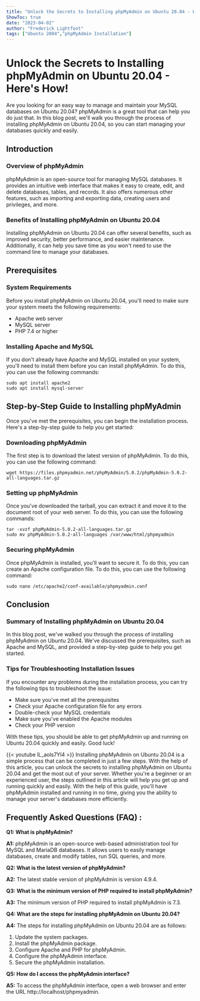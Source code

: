 ```yaml
---
title: "Unlock the Secrets to Installing phpMyAdmin on Ubuntu 20.04 - Here's How!"
ShowToc: true 
date: "2023-04-02"
author: "Frederick Lightfoot" 
tags: ["Ubuntu 2004","phpMyAdmin Installation"]
---
```

# Unlock the Secrets to Installing phpMyAdmin on Ubuntu 20.04 - Here's How! 

Are you looking for an easy way to manage and maintain your MySQL databases on Ubuntu 20.04? phpMyAdmin is a great tool that can help you do just that. In this blog post, we'll walk you through the process of installing phpMyAdmin on Ubuntu 20.04, so you can start managing your databases quickly and easily.

## Introduction 

### Overview of phpMyAdmin 

phpMyAdmin is an open-source tool for managing MySQL databases. It provides an intuitive web interface that makes it easy to create, edit, and delete databases, tables, and records. It also offers numerous other features, such as importing and exporting data, creating users and privileges, and more. 

### Benefits of Installing phpMyAdmin on Ubuntu 20.04

Installing phpMyAdmin on Ubuntu 20.04 can offer several benefits, such as improved security, better performance, and easier maintenance. Additionally, it can help you save time as you won't need to use the command line to manage your databases. 

## Prerequisites 

### System Requirements

Before you install phpMyAdmin on Ubuntu 20.04, you'll need to make sure your system meets the following requirements: 

- Apache web server
- MySQL server
- PHP 7.4 or higher

### Installing Apache and MySQL

If you don't already have Apache and MySQL installed on your system, you'll need to install them before you can install phpMyAdmin. To do this, you can use the following commands: 

```
sudo apt install apache2
sudo apt install mysql-server
```

## Step-by-Step Guide to Installing phpMyAdmin

Once you've met the prerequisites, you can begin the installation process. Here's a step-by-step guide to help you get started: 

### Downloading phpMyAdmin

The first step is to download the latest version of phpMyAdmin. To do this, you can use the following command: 

```
wget https://files.phpmyadmin.net/phpMyAdmin/5.0.2/phpMyAdmin-5.0.2-all-languages.tar.gz
```

### Setting up phpMyAdmin

Once you've downloaded the tarball, you can extract it and move it to the document root of your web server. To do this, you can use the following commands: 

```
tar -xvzf phpMyAdmin-5.0.2-all-languages.tar.gz
sudo mv phpMyAdmin-5.0.2-all-languages /var/www/html/phpmyadmin
```

### Securing phpMyAdmin

Once phpMyAdmin is installed, you'll want to secure it. To do this, you can create an Apache configuration file. To do this, you can use the following command: 

```
sudo nano /etc/apache2/conf-available/phpmyadmin.conf
```

## Conclusion 

### Summary of Installing phpMyAdmin on Ubuntu 20.04

In this blog post, we've walked you through the process of installing phpMyAdmin on Ubuntu 20.04. We've discussed the prerequisites, such as Apache and MySQL, and provided a step-by-step guide to help you get started. 

### Tips for Troubleshooting Installation Issues

If you encounter any problems during the installation process, you can try the following tips to troubleshoot the issue: 

- Make sure you've met all the prerequisites 
- Check your Apache configuration file for any errors 
- Double-check your MySQL credentials 
- Make sure you've enabled the Apache modules 
- Check your PHP version 

With these tips, you should be able to get phpMyAdmin up and running on Ubuntu 20.04 quickly and easily. Good luck!

{{< youtube lL_aols7Yl4 >}} 
Installing phpMyAdmin on Ubuntu 20.04 is a simple process that can be completed in just a few steps. With the help of this article, you can unlock the secrets to installing phpMyAdmin on Ubuntu 20.04 and get the most out of your server. Whether you're a beginner or an experienced user, the steps outlined in this article will help you get up and running quickly and easily. With the help of this guide, you'll have phpMyAdmin installed and running in no time, giving you the ability to manage your server's databases more efficiently.

## Frequently Asked Questions (FAQ) :
**Q1: What is phpMyAdmin?**

**A1:** phpMyAdmin is an open-source web-based administration tool for MySQL and MariaDB databases. It allows users to easily manage databases, create and modify tables, run SQL queries, and more. 

**Q2: What is the latest version of phpMyAdmin?**

**A2:** The latest stable version of phpMyAdmin is version 4.9.4. 

**Q3: What is the minimum version of PHP required to install phpMyAdmin?**

**A3:** The minimum version of PHP required to install phpMyAdmin is 7.3. 

**Q4: What are the steps for installing phpMyAdmin on Ubuntu 20.04?**

**A4:** The steps for installing phpMyAdmin on Ubuntu 20.04 are as follows: 
1. Update the system packages. 
2. Install the phpMyAdmin package. 
3. Configure Apache and PHP for phpMyAdmin. 
4. Configure the phpMyAdmin interface. 
5. Secure the phpMyAdmin installation. 

**Q5: How do I access the phpMyAdmin interface?**

**A5:** To access the phpMyAdmin interface, open a web browser and enter the URL http://localhost/phpmyadmin.





